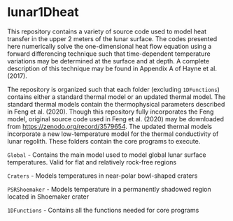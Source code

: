 # lunar1Dheat

This repository contains a variety of source code used to model heat transfer in the upper 2 meters of the lunar surface. The codes presented here numerically solve the one-dimensional heat flow equation using a forward differencing technique such that time-dependent temperature variations may be determined at the surface and at depth. A complete description of this technique may be found in Appendix A of Hayne et al. (2017). 

The repository is organized such that each folder (excluding `1DFunctions`) contains either a standard thermal model or an updated thermal model. The standard thermal models contain the thermophysical parameters described in Feng et al. (2020). Though this repository fully incorporates the Feng model, original source code used in Feng et al. (2020) may be downloaded from https://zenodo.org/record/3579654. The updated thermal models incorporate a new low-temperature model for the thermal conductivity of lunar regolith. These folders contain the core programs to execute. 

`Global`  - Contains the main model used to model global lunar surface temperatures. Valid for flat and relatively rock-free regions 

`Craters` - Models temperatures in near-polar bowl-shaped craters  

`PSRShoemaker` - Models temperature in a permanently shadowed region located in Shoemaker crater 

`1DFunctions` - Contains all the functions needed for core programs 
